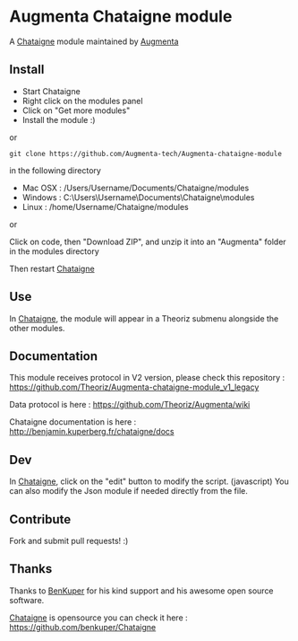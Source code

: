 ﻿Augmenta Chataigne module
==========================

A [Chataigne][] module maintained by [Augmenta][]

Install
-------

- Start Chataigne
- Right click on the modules panel
- Click on "Get more modules"
- Install the module :)

or

```
git clone https://github.com/Augmenta-tech/Augmenta-chataigne-module
```
 
in the following directory

- Mac OSX : /Users/Username/Documents/Chataigne/modules
- Windows : C:\Users\Username\Documents\Chataigne\modules
- Linux   : /home/Username/Chataigne/modules

or

Click on code, then "Download ZIP", and unzip it into an "Augmenta" folder in the modules directory


Then restart [Chataigne][]

Use
---
In [Chataigne][], the module will appear in a Theoriz submenu alongside the other modules.

Documentation
-------------

This module receives protocol in V2 version, please check this repository : https://github.com/Theoriz/Augmenta-chataigne-module_v1_legacy

Data protocol is here : https://github.com/Theoriz/Augmenta/wiki

Chataigne documentation is here : http://benjamin.kuperberg.fr/chataigne/docs

Dev
---

In [Chataigne][], click on the "edit" button to modify the script. (javascript)
You can also modify the Json module if needed directly from the file.

Contribute
----------

Fork and submit pull requests! :)

Thanks
------

Thanks to [BenKuper] for his kind support and his awesome open source software.

[Chataigne][] is opensource you can check it here : https://github.com/benkuper/Chataigne

[BenKuper]: https://github.com/benkuper
[Chataigne]: https://benjamin.kuperberg.fr/chataigne/
[Augmenta]: https://augmenta.tech/
[Théoriz studio]: https://www.theoriz.com/
